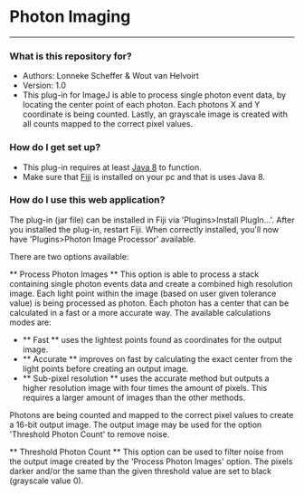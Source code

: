 # Photon Imaging #

---------------------

### What is this repository for? ###

* Authors: Lonneke Scheffer & Wout van Helvoirt
* Version: 1.0
* This plug-in for ImageJ is able to process single photon event data, by locating the center point of each photon. Each photons X and Y coordinate is being counted. Lastly, an grayscale image is created with all counts mapped to the correct pixel values.

### How do I get set up? ###

* This plug-in requires at least [Java 8](https://www.oracle.com/downloads/index.html) to function.
* Make sure that [Fiji](http://fiji.sc/) is installed on your pc and that is uses Java 8.

### How do I use this web application? ###

The plug-in (jar file) can be installed in Fiji via 'Plugins>Install PlugIn...'. After you installed the plug-in, restart Fiji.
When correctly installed, you'll now have 'Plugins>Photon Image Processor' available.

There are two options available:

** Process Photon Images **
This option is able to process a stack containing single photon events data and create a combined high resolution image.
Each light point within the image (based on user given tolerance value) is being processed as photon. Each photon has a center that can be calculated in a fast or a more accurate way.
The available calculations modes are:

* ** Fast ** uses the lightest points found as coordinates for the output image.
* ** Accurate ** improves on fast by calculating the exact center from the light points before creating an output image.
* ** Sub-pixel resolution ** uses the accurate method but outputs a higher resolution image with four times the amount of pixels. This requires a larger amount of images than the other methods.

Photons are being counted and mapped to the correct pixel values to create a 16-bit output image. The output image may be used for the option 'Threshold Photon Count' to remove noise.

** Threshold Photon Count **
This option can be used to filter noise from the output image created by the 'Process Photon Images' option.
The pixels darker and/or the same than the given threshold value are set to black (grayscale value 0).